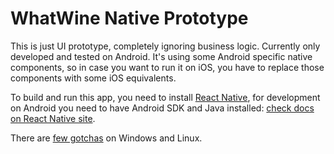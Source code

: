 # WhatWine Native Prototype

This is just UI prototype, completely ignoring business logic. Currently only developed and tested on Android. It's using some Android specific native components, so in case you want to run it on iOS, you have to replace those components with some iOS equivalents.

To build and run this app, you need to install [React Native](https://facebook.github.io/react-native/docs/getting-started.html), for development on Android you need to have Android SDK and Java installed: [check docs on React Native site](https://facebook.github.io/react-native/docs/android-setup.html).

There are [few gotchas](https://facebook.github.io/react-native/docs/linux-windows-support.html) on Windows and Linux.

